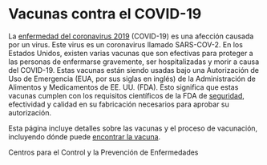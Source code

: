 Vacunas contra el COVID-19
==========================


La [enfermedad del coronavirus 2019](https://medlineplus.gov/spanish/covid19coronavirusdisease2019.html) (COVID-19) es una afección causada por un virus. Este virus es un coronavirus llamado SARS-COV-2. En los Estados Unidos, existen varias vacunas que son efectivas para proteger a las personas de enfermarse gravemente, ser hospitalizadas y morir a causa del COVID-19. Estas vacunas están siendo usadas bajo una Autorización de Uso de Emergencia (EUA, por sus siglas en inglés) de la Administración de Alimentos y Medicamentos de EE. UU. (FDA). Esto significa que estas vacunas cumplen con los requisitos científicos de la FDA de [seguridad](https://medlineplus.gov/spanish/vaccinesafety.html), efectividad y calidad en su fabricación necesarios para aprobar su autorización. 


Esta página incluye detalles sobre las vacunas y el proceso de vacunación, incluyendo dónde puede [encontrar la vacuna](https://www.vacunas.gov/search/). 


Centros para el Control y la Prevención de Enfermedades

